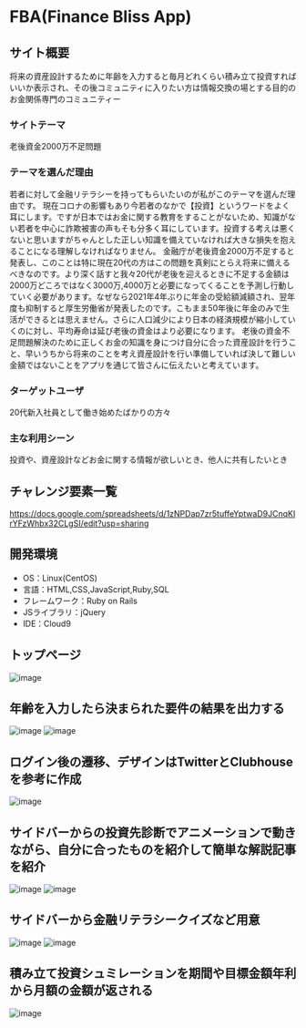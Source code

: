 # FBA(Finance Bliss App)

## サイト概要
将来の資産設計するために年齢を入力すると毎月どれくらい積み立て投資すればいいか表示され、その後コミュニティに入りたい方は情報交換の場とする目的のお金関係専門のコミュニティー

### サイトテーマ
老後資金2000万不足問題

### テーマを選んだ理由
若者に対して金融リテラシーを持ってもらいたいのが私がこのテーマを選んだ理由です。
現在コロナの影響もあり今若者のなかで【投資】というワードをよく耳にします。ですが日本ではお金に関する教育をすることがないため、知識がない若者を中心に詐欺被害の声もそも分多く耳にしています。投資する考えは悪くないと思いますがちゃんとした正しい知識を備えていなければ大きな損失を抱えることになる理解しなければなりません。
金融庁が老後資金2000万不足すると発表し、このことは特に現在20代の方はこの問題を真剣にとらえ将来に備えるべきなのです。より深く話すと我々20代が老後を迎えるときに不足する金額は2000万どころではなく3000万,4000万と必要になってくることを予測し行動していく必要があります。なぜなら2021年4年ぶりに年金の受給額減額され、翌年度も抑制すると厚生労働省が発表したのです。こもまま50年後に年金のみで生活ができるとは思えません。さらに人口減少により日本の経済規模が縮小していくのに対し、平均寿命は延び老後の資金はより必要になります。
老後の資金不足問題解決のために正しくお金の知識を身につけ自分に合った資産設計を行うこと、早いうちから将来のことを考え資産設計を行い準備していれば決して難しい金額ではないことをアプリを通じて皆さんに伝えたいと考えています。

### ターゲットユーザ
20代新入社員として働き始めたばかりの方々

### 主な利用シーン
投資や、資産設計などお金に関する情報が欲しいとき、他人に共有したいとき


## チャレンジ要素一覧
https://docs.google.com/spreadsheets/d/1zNPDap7zr5tuffeYptwaD9JCnqKIrYFzWhbx32CLgSI/edit?usp=sharing

## 開発環境
- OS：Linux(CentOS)
- 言語：HTML,CSS,JavaScript,Ruby,SQL
- フレームワーク：Ruby on Rails
- JSライブラリ：jQuery
- IDE：Cloud9

## トップページ

![image](https://user-images.githubusercontent.com/82428590/146746440-307889e1-f7d3-466c-aa35-1fd37c00c3e4.png)

## 年齢を入力したら決まられた要件の結果を出力する

![image](https://user-images.githubusercontent.com/82428590/146746993-06a8c451-8868-4587-8af9-712d4c3f4e87.png)
![image](https://user-images.githubusercontent.com/82428590/146747069-b9afd1e8-53ff-4785-8b5a-a9fc177599b9.png)

## ログイン後の遷移、デザインはTwitterとClubhouseを参考に作成

![image](https://user-images.githubusercontent.com/82428590/146747183-a3f1efc5-0b82-4b54-b45f-b8d9a5841c27.png)

## サイドバーからの投資先診断でアニメーションで動きながら、自分に合ったものを紹介して簡単な解説記事を紹介

![image](https://user-images.githubusercontent.com/82428590/146747559-ba765a1d-f763-4319-bc14-794d33e33b84.png)
![image](https://user-images.githubusercontent.com/82428590/146747843-67e417c8-cd1e-479a-8d91-9c1ee2250699.png)

## サイドバーから金融リテラシークイズなど用意

![image](https://user-images.githubusercontent.com/82428590/146865456-1a4b33f8-531a-4902-b484-33059bb93b07.png)
![image](https://user-images.githubusercontent.com/82428590/146865517-74121898-9063-4b9f-806c-b90d590804fa.png)

## 積み立て投資シュミレーションを期間や目標金額年利から月額の金額が返される

![image](https://user-images.githubusercontent.com/82428590/146865612-6084b76f-dd53-4c53-b545-718efe6596ee.png)

